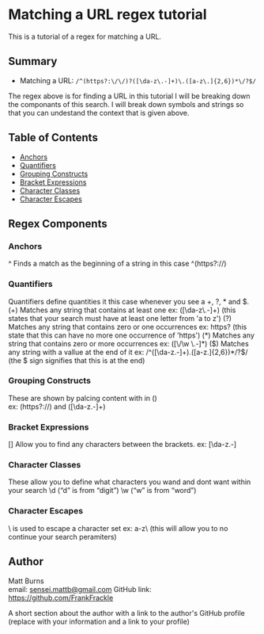# Matching a URL regex tutorial

This is a tutorial of a regex for matching a URL.

## Summary
* Matching a URL: `/^(https?:\/\/)?([\da-z\.-]+)\.([a-z\.]{2,6})*\/?$/`

The regex above is for finding a URL in this tutorial I will be breaking down the componants of this search.
I will break down symbols and strings so that you can undestand the context that  is given above.
## Table of Contents

- [Anchors](#anchors)
- [Quantifiers](#quantifiers)
- [Grouping Constructs](#grouping-constructs)
- [Bracket Expressions](#bracket-expressions)
- [Character Classes](#character-classes)
- [Character Escapes](#character-escapes)

## Regex Components

### Anchors
^	Finds a match as the beginning of a string in this case ^(https?:\/\/)
### Quantifiers
Quantifiers define quantities it this case whenever you see a +, ?, * and $.
(+)  Matches any string that contains at least one
        ex:  ([\da-z\.-]+) (this states that your search must have at least one letter from 'a to z')
(?)  Matches any string that contains zero or one occurrences
        ex:  https? (this state that this can have no more one occurrence of 'https') 
(*)  Matches any string that contains zero or more occurrences
        ex:  ([\/\w \.-]*)
($)  Matches any string with a vallue at the end of it
        ex:  /^([\da-z\.-]+)\.([a-z\.]{2,6})*\/?$/  (the $ sign signifies that this is at the end)
### Grouping Constructs
These are shown by palcing content with in ()  
ex: (https?:\/\/) and ([\da-z\.-]+)
### Bracket Expressions
[] Allow you to find any characters between the brackets.
ex: [\da-z\.-] 
### Character Classes
These allow you to define what characters you wand and dont want within your search
\d (“d” is from “digit”)
\w (“w” is from “word”)

### Character Escapes
\ is used to escape a character set
ex: a-z\ (this will allow you to no continue your search peramiters)

## Author
Matt Burns  
email: sensei.mattb@gmail.com
GitHub link: https://github.com/FrankFrackle

A short section about the author with a link to the author's GitHub profile (replace with your information and a link to your profile)
